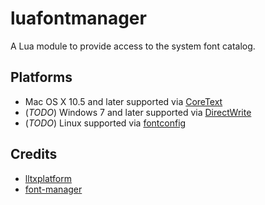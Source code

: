 # luafontmanager

A Lua module to provide access to the system font catalog.

## Platforms
* Mac OS X 10.5 and later supported via [CoreText](https://developer.apple.com/library/mac/documentation/Carbon/reference/CoreText_Framework_Ref/_index.html)
* (_TODO_) Windows 7 and later supported via [DirectWrite](http://msdn.microsoft.com/en-us/library/windows/desktop/dd368038(v=vs.85).aspx)
* (_TODO_) Linux supported via [fontconfig](http://www.freedesktop.org/software/fontconfig)


## Credits
* [lltxplatform](https://github.com/phst/lltxplatform)
* [font-manager](https://github.com/devongovett/font-manager)